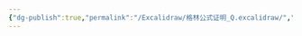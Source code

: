 ```yaml
---
{"dg-publish":true,"permalink":"/Excalidraw/格林公式证明_Q.excalidraw/","tags":["excalidraw"]}
---
```

<style> .container {font-family: sans-serif; text-align: center;} .button-wrapper button {z-index: 1;height: 40px; width: 100px; margin: 10px;padding: 5px;} .excalidraw .App-menu_top .buttonList { display: flex;} .excalidraw-wrapper { height: 800px; margin: 50px; position: relative;} :root[dir="ltr"] .excalidraw .layer-ui__wrapper .zen-mode-transition.App-menu_bottom--transition-left {transform: none;} </style><script src="https://cdn.jsdelivr.net/npm/react@17/umd/react.production.min.js"></script><script src="https://cdn.jsdelivr.net/npm/react-dom@17/umd/react-dom.production.min.js"></script><script type="text/javascript" src="https://cdn.jsdelivr.net/npm/@excalidraw/excalidraw@0/dist/excalidraw.production.min.js"></script><div id="格林公式证明_Qexcalidraw.md"></div><script>(function(){const InitialData={"type":"excalidraw","version":2,"source":"https://github.com/zsviczian/obsidian-excalidraw-plugin/releases/tag/2.6.7","elements":[{"id":"AXKPGaypQC6Drdz55M2wG","type":"arrow","x":-261.20001220703125,"y":5.662498474121094,"width":618.4000854492188,"height":0,"angle":0,"strokeColor":"#1e1e1e","backgroundColor":"transparent","fillStyle":"solid","strokeWidth":1,"strokeStyle":"solid","roughness":0,"opacity":100,"groupIds":[],"frameId":null,"index":"a0","roundness":{"type":2},"seed":1100916469,"version":35,"versionNonce":642161531,"isDeleted":false,"boundElements":[],"updated":1741180860120,"link":null,"locked":false,"points":[[0,0],[618.4000854492188,0]],"lastCommittedPoint":null,"startBinding":null,"endBinding":null,"startArrowhead":null,"endArrowhead":"arrow","elbowed":false},{"id":"1KoCBIPTtsvt7Sfrg5PTT","type":"arrow","x":34.79998779296875,"y":300.86251068115234,"width":3.552713678800501e-14,"height":613.6000213623047,"angle":0,"strokeColor":"#1e1e1e","backgroundColor":"transparent","fillStyle":"solid","strokeWidth":1,"strokeStyle":"solid","roughness":0,"opacity":100,"groupIds":[],"frameId":null,"index":"a1","roundness":{"type":2},"seed":1798942485,"version":72,"versionNonce":251346261,"isDeleted":false,"boundElements":[],"updated":1741180868185,"link":null,"locked":false,"points":[[0,0],[3.552713678800501e-14,-613.6000213623047]],"lastCommittedPoint":null,"startBinding":null,"endBinding":null,"startArrowhead":null,"endArrowhead":"arrow","elbowed":false},{"id":"Shj09ciC","type":"text","x":377.2000732421875,"y":-6.337501525878906,"width":12,"height":25,"angle":0,"strokeColor":"#1e1e1e","backgroundColor":"transparent","fillStyle":"solid","strokeWidth":1,"strokeStyle":"solid","roughness":0,"opacity":100,"groupIds":[],"frameId":null,"index":"a2","roundness":null,"seed":1572611867,"version":4,"versionNonce":180439093,"isDeleted":false,"boundElements":[],"updated":1741180872439,"link":null,"locked":false,"text":"x","rawText":"x","fontSize":20,"fontFamily":5,"textAlign":"left","verticalAlign":"top","containerId":null,"originalText":"x","autoResize":true,"lineHeight":1.25},{"id":"IslR5yBa","type":"text","x":-2,"y":-315.1375198364258,"width":11,"height":25,"angle":0,"strokeColor":"#1e1e1e","backgroundColor":"transparent","fillStyle":"solid","strokeWidth":1,"strokeStyle":"solid","roughness":0,"opacity":100,"groupIds":[],"frameId":null,"index":"a3","roundness":null,"seed":1922651707,"version":6,"versionNonce":681694357,"isDeleted":false,"boundElements":[],"updated":1741180877213,"link":null,"locked":false,"text":"y","rawText":"y","fontSize":20,"fontFamily":5,"textAlign":"left","verticalAlign":"top","containerId":null,"originalText":"y","autoResize":true,"lineHeight":1.25},{"id":"kb3JAtyNT8tdAEfMj5afw","type":"line","x":163.66741017521906,"y":-241.03304842478315,"width":144.34849556800094,"height":188.52416246631964,"angle":0,"strokeColor":"#1e1e1e","backgroundColor":"transparent","fillStyle":"solid","strokeWidth":1,"strokeStyle":"solid","roughness":0,"opacity":100,"groupIds":[],"frameId":null,"index":"a4","roundness":{"type":2},"seed":1480145415,"version":623,"versionNonce":286226631,"isDeleted":false,"boundElements":[],"updated":1741229645740,"link":null,"locked":false,"points":[[0,0],[-13.06606731036959,6.844101110043766],[-32.97618826131014,34.22055301969158],[-38.57587714349967,85.24027949226544],[-34.84278286835513,119.46083251195702],[-14.932566978469083,136.8822002113982],[11.821607613042488,150.57042616622212],[35.46491777807307,159.90330426250165],[70.3077006464282,154.9257740247665],[85.24026762489723,129.41591672216367],[72.79643016319119,86.48466798538331],[93.95101081145867,72.17425965136863],[102.66165905907485,62.21917544116201],[105.77261842450127,44.79780774172082],[91.46218635575019,29.86520516114723],[84.61813271517917,14.310408334014653],[77.15175428699911,-4.355347858544377],[65.95237652262017,-21.77672149166966],[44.79779587435269,-28.62085820381799],[25.50980983313002,-22.39890980454453],[18.665756192559,-9.955072342838463],[0,0]],"lastCommittedPoint":null,"startBinding":null,"endBinding":null,"startArrowhead":null,"endArrowhead":null},{"id":"1GgLPdoI4LfoxnDsoqABo","type":"line","x":210.33180065661668,"y":-270.2760593393714,"width":175.4581366917388,"height":0,"angle":0,"strokeColor":"#1e1e1e","backgroundColor":"transparent","fillStyle":"solid","strokeWidth":1,"strokeStyle":"dotted","roughness":0,"opacity":100,"groupIds":[],"frameId":null,"index":"a5","roundness":{"type":2},"seed":1919329513,"version":39,"versionNonce":1028819335,"isDeleted":false,"boundElements":[],"updated":1741229657070,"link":null,"locked":false,"points":[[0,0],[-175.4581366917388,0]],"lastCommittedPoint":null,"startBinding":null,"endBinding":null,"startArrowhead":null,"endArrowhead":null},{"id":"DRcPzgFZR_DaSotA5nSzx","type":"line","x":215.30935462908815,"y":-79.88533193442726,"width":180.43569066421026,"height":0,"angle":0,"strokeColor":"#1e1e1e","backgroundColor":"transparent","fillStyle":"solid","strokeWidth":1,"strokeStyle":"dotted","roughness":0,"opacity":100,"groupIds":[],"frameId":null,"index":"a6","roundness":{"type":2},"seed":708919625,"version":33,"versionNonce":1734419911,"isDeleted":false,"boundElements":[],"updated":1741229662137,"link":null,"locked":false,"points":[[0,0],[-180.43569066421026,0]],"lastCommittedPoint":null,"startBinding":null,"endBinding":null,"startArrowhead":null,"endArrowhead":null},{"id":"4MKut6eA","type":"text","x":16.830137620982327,"y":-280.23114354957806,"width":11.099990844726562,"height":25,"angle":0,"strokeColor":"#1e1e1e","backgroundColor":"transparent","fillStyle":"solid","strokeWidth":1,"strokeStyle":"dotted","roughness":0,"opacity":100,"groupIds":[],"frameId":null,"index":"a7","roundness":null,"seed":1984598281,"version":4,"versionNonce":258845031,"isDeleted":false,"boundElements":[],"updated":1741229665823,"link":null,"locked":false,"text":"b","rawText":"b","fontSize":20,"fontFamily":5,"textAlign":"left","verticalAlign":"top","containerId":null,"originalText":"b","autoResize":true,"lineHeight":1.25},{"id":"M1qsPh7q","type":"text","x":14.341360634746593,"y":-86.10725066528028,"width":12,"height":25,"angle":0,"strokeColor":"#1e1e1e","backgroundColor":"transparent","fillStyle":"solid","strokeWidth":1,"strokeStyle":"dotted","roughness":0,"opacity":100,"groupIds":[],"frameId":null,"index":"a8","roundness":null,"seed":1543621481,"version":6,"versionNonce":1734414953,"isDeleted":false,"boundElements":[],"updated":1741229669360,"link":null,"locked":false,"text":"a","rawText":"a","fontSize":20,"fontFamily":5,"textAlign":"left","verticalAlign":"top","containerId":null,"originalText":"a","autoResize":true,"lineHeight":1.25},{"id":"QObbn1k3a_OTaRyZdmTZm","type":"arrow","x":125.70163526928252,"y":-118.61426421980352,"width":4.657500640243342,"height":80.23178880967404,"angle":3.141592653589793,"strokeColor":"#1971c2","backgroundColor":"transparent","fillStyle":"solid","strokeWidth":1,"strokeStyle":"solid","roughness":0,"opacity":100,"groupIds":[],"frameId":null,"index":"a9","roundness":{"type":2},"seed":1986343431,"version":771,"versionNonce":649508455,"isDeleted":false,"boundElements":[],"updated":1741230030975,"link":null,"locked":false,"points":[[0,0],[1.932780230260562,-8.567300575769426],[2.867139135043203,-21.175867009671524],[3.42777675374532,-36.11791678951646],[3.862220284439644,-52.05507970678863],[2.372051592981091,-69.04799861496898],[-0.7952803558036976,-80.23178880967404]],"lastCommittedPoint":null,"startBinding":null,"endBinding":null,"startArrowhead":null,"endArrowhead":"arrow","elbowed":false},{"id":"d4iCcMiZ0LBjTsAXHKilR","type":"arrow","x":270.3219133259921,"y":-228.11443355017332,"width":23.70130470221678,"height":64.2874145998121,"angle":3.141592653589793,"strokeColor":"#1971c2","backgroundColor":"transparent","fillStyle":"solid","strokeWidth":1,"strokeStyle":"solid","roughness":0,"opacity":100,"groupIds":[],"frameId":null,"index":"aA","roundness":{"type":2},"seed":1135807495,"version":785,"versionNonce":1918999305,"isDeleted":false,"boundElements":[],"updated":1741230217661,"link":null,"locked":false,"points":[[0,0],[-10.583466259052777,4.811476746995567],[-18.098198434068756,11.408880336619404],[-21.941820168746833,20.500115933523773],[-23.70130470221678,30.73138886748015],[-19.965808568323933,36.750344912212284],[-16.2239508732469,40.05138952418437],[-9.195166042430678,46.79621409070376],[-5.35859046852368,53.610847732154014],[-0.9920770431605135,64.2874145998121]],"lastCommittedPoint":null,"startBinding":null,"endBinding":null,"startArrowhead":null,"endArrowhead":"arrow","elbowed":false},{"id":"naWYgMCT","type":"image","x":14.744442745432366,"y":-167.57453721827204,"width":101,"height":16,"angle":0,"strokeColor":"#000000","backgroundColor":"transparent","fillStyle":"hachure","strokeWidth":1,"strokeStyle":"solid","roughness":1,"opacity":100,"roundness":null,"seed":50423,"version":46,"versionNonce":926446505,"updated":1741230204629,"isDeleted":false,"groupIds":[],"boundElements":[],"link":null,"locked":false,"fileId":"41fceb117aecdc9b354677c7055a243e1408f374","scale":[1,1],"index":"aD","frameId":null,"status":"pending","crop":null},{"id":"JghMNw1y","type":"image","x":274.8205697439321,"y":-166.95233110434486,"width":101,"height":16,"angle":0,"strokeColor":"#000000","backgroundColor":"transparent","fillStyle":"hachure","strokeWidth":1,"strokeStyle":"solid","roughness":1,"opacity":100,"roundness":null,"seed":54776,"version":83,"versionNonce":334326377,"updated":1741230220926,"isDeleted":false,"groupIds":[],"boundElements":[],"link":null,"locked":false,"fileId":"f88fe840f1bd60c6bdb8e75895532e8da1ce4ff6","scale":[1,1],"index":"aE","frameId":null,"status":"pending","crop":null},{"id":"VARw9tdq","type":"image","x":261.8768272211716,"y":-159.486023880374,"width":102,"height":16,"angle":0,"strokeColor":"#000000","backgroundColor":"transparent","fillStyle":"hachure","strokeWidth":1,"strokeStyle":"solid","roughness":1,"opacity":100,"roundness":null,"seed":84370,"version":54,"versionNonce":327328809,"updated":1741230223629,"isDeleted":true,"groupIds":[],"boundElements":[{"id":"d4iCcMiZ0LBjTsAXHKilR","type":"arrow"}],"link":null,"locked":false,"fileId":"8e0d210a350b7f111864a47354002d8f396feedd","scale":[1,1],"index":"aF","frameId":null,"status":"pending","crop":null}],"appState":{"theme":"dark","viewBackgroundColor":"#ffffff","currentItemStrokeColor":"#1971c2","currentItemBackgroundColor":"transparent","currentItemFillStyle":"solid","currentItemStrokeWidth":1,"currentItemStrokeStyle":"solid","currentItemRoughness":0,"currentItemOpacity":100,"currentItemFontFamily":5,"currentItemFontSize":20,"currentItemTextAlign":"left","currentItemStartArrowhead":null,"currentItemEndArrowhead":"arrow","currentItemArrowType":"round","scrollX":362.784707426871,"scrollY":409.1220775716683,"zoom":{"value":1.285777},"currentItemRoundness":"round","gridSize":20,"gridStep":5,"gridModeEnabled":false,"gridColor":{"Bold":"rgba(217, 217, 217, 0.5)","Regular":"rgba(230, 230, 230, 0.5)"},"currentStrokeOptions":null,"frameRendering":{"enabled":true,"clip":true,"name":true,"outline":true},"objectsSnapModeEnabled":false,"activeTool":{"type":"selection","customType":null,"locked":false,"lastActiveTool":null}},"files":{}};InitialData.scrollToContent=true;App=()=>{const e=React.useRef(null),t=React.useRef(null),[n,i]=React.useState({width:void 0,height:void 0});return React.useEffect(()=>{i({width:t.current.getBoundingClientRect().width,height:t.current.getBoundingClientRect().height});const e=()=>{i({width:t.current.getBoundingClientRect().width,height:t.current.getBoundingClientRect().height})};return window.addEventListener("resize",e),()=>window.removeEventListener("resize",e)},[t]),React.createElement(React.Fragment,null,React.createElement("div",{className:"excalidraw-wrapper",ref:t},React.createElement(ExcalidrawLib.Excalidraw,{ref:e,width:n.width,height:n.height,initialData:InitialData,viewModeEnabled:!0,zenModeEnabled:!0,gridModeEnabled:!1})))},excalidrawWrapper=document.getElementById("格林公式证明_Qexcalidraw.md");ReactDOM.render(React.createElement(App),excalidrawWrapper);})();</script>
